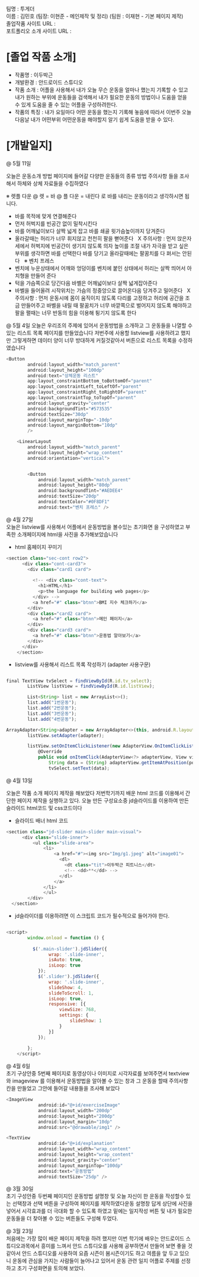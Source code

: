 팀명 : 투게더<br>
이름 : 김민호 (팀장: 이현준 - 메인제작 및 정리) (팀원 : 이재현 - 기본 페이지 제작)<br>
졸업작품 사이트 URL : <br>
포트폴리오 소개 사이트 URL :<br>

# [졸업 작품 소개]
- 작품명 : 이두박근
- 개발환경 : 안드로이드 스튜디오
- 작품 소개 : 어플을 사용해서 내가 오늘 무슨 운동을 얼마나 했는지 기록할 수 있고 내가 원하는 부위에 운동들을 검색해서 내가 필요한 운동의 방법이나 도움을 얻을 수 있게 도움을 줄 수 있는 어플을 구성하려한다.
- 작품의 특징 : 내가 요일마다 어떤 운동을 했는지 기록해 놓음에 따라서 이번주 오늘 다음날 내가 어떤부위 어떤운동을 해야할지 알기 쉽게 도움을 받을 수 있다.

# [개발일지]

@ 5월 11일

오늘은 운동소개 방법 페이지에 들어갈 다양한 운동들의 종류 방법 주의사항 들을 조사해서 하체와 상체 자료들을 수집하였다

※ 렛플 다운
@ 렛 = 바
@ 플 다운 = 내린다 로 바를 내리는 운동이라고 생각하시면 됩니다.
- 바를 목적에 맞게 연결해준다
- 먼저 허벅지를 빈공간 없이 밀착시킨다
- 바를 어깨넓이보다 살짝 넓게 잡고 바를 쇄골 윗가슴높이까지 당겨준다
- 올라갈때는 허리가 너무 휘지않고 천천히 팔을 뻗어준다
 
X 주의사항 : 먼저 앉은자세에서 허벅지에 빈공간이 생기지 않도록 의자 높이를 조절
내가 자극을 받고 싶은 부위를 생각하면 바를 선택한다
바를 당기고 올라갈때에는 팔꿈치를 다 펴서는 안된다
 
※ 벤치 프레스
 
- 벤치에 누운상태에서 어깨와 엉덩이를 벤치에 붙인 상태에서 허리는 살짝 띄어서 아치형을 만들어 준다
- 턱을 가슴쪽으로 당긴다음 바벨은 어깨넓이보다 살짝 넓게잡아준다
- 바벨을 들어올려 시작위치는 가슴의 정중앙으로 끌어온다음 당겨주고 밀어준다
 
X 주의사항 : 먼저 운동시에 몸이 움직이지 않도록 다리를 고정하고 허리에 공간을 조금 만들어주고
바벨을 내릴 때 팔꿈치가 너무 바깥쪽으로 벌어지지 않도록 해야하고
팔을 펼때는 너무 반동의 힘을 이용해 튕기지 않도록 한다


@ 5월 4일
오늘은 우리조의 주제에 있어서 운동방법을 소개하고 그 운동들을 나열할 수 있는 리스트 목록 페이지를 만들었습니다 저번주에 사용할 listview를 사용하려고 했지만 그렇게하면 데이터 양이 너무 방대하게 커질것같아서 버튼으로 리스트 목록을 수정하였습니다
~~~javascript
<Button
        android:layout_width="match_parent"
        android:layout_height="100dp"
        android:text="상체운동 리스트"
        app:layout_constraintBottom_toBottomOf="parent"
        app:layout_constraintLeft_toLeftOf="parent"
        app:layout_constraintRight_toRightOf="parent"
        app:layout_constraintTop_toTopOf="parent"
        android:layout_gravity="center"
        android:backgroundTint="#573535"
        android:textSize="30dp"
        android:layout_marginTop="-10dp"
        android:layout_marginBottom="10dp"
        />

    <LinearLayout
        android:layout_width="match_parent"
        android:layout_height="wrap_content"
        android:orientation="vertical">


        <Button
            android:layout_width="match_parent"
            android:layout_height="80dp"
            android:backgroundTint="#AEDEE4"
            android:textSize="20dp"
            android:textColor="#0F8DF1"
            android:text="벤치 프레스" />
~~~

@ 4월 27일 <br>
오늘은 listview를 사용해서 어플에서 운동방법을 볼수있는 초기화면 을 구성하였고 부족한 소개페이지에 html을 사진을 추가해보았습니다

- html 홈페이지 꾸미기

~~~javascript
<section class="sec-cont row2">
      <div class="cont-card3">
        <div class="card1 card">
          
          <!-- <div class="cont-text">
            <h1>HTML</h1>
            <p>the language for building web pages</p>
          </div> -->
          <a href="#" class="btnn">BMI 지수 체크하기</a>
        </div>
        <div class="card2 card">
          <a href="#" class="btnn">메인 페이지</a>
        </div>
        <div class="card3 card">
          <a href="#" class="btnn">운동법 알아보기</a>
        </div>
      </div>
    </section>
 ~~~
 - listview를 사용해서 리스트 목록 작성하기 (adapter 사용구문)
~~~javascript

final TextView tvSelect = findViewById(R.id.tv_select);
        ListView listView = findViewById(R.id.listView);

        List<String> list = new ArrayList<>();
        list.add("1번운동");
        list.add("2번운동");
        list.add("3번운동");
        list.add("4번운동");

ArrayAdapter<String>adapter = new ArrayAdapter<>(this, android.R.layout.simple_list_item_1, list);
        listView.setAdapter(adapter);

        listView.setOnItemClickListener(new AdapterView.OnItemClickListener() {
            @Override
            public void onItemClick(AdapterView<?> adapterView, View view, int position, long l) {
                String data = (String) adapterView.getItemAtPosition(position);
                tvSelect.setText(data);
~~~

@ 4월 13일 <br>

오늘은 작품 소개 페이지 제작을 해보았다 저번학기까지 배운 html 코드를 이용해서 간단한 페이지 제작을 실행하고 있다. 오늘 만든 구성요소중 jd슬라이드를 이용하여 만든 슬라이드 html코드 및 css코드이다

- 슬라이드 배너 html 코드
~~~javascript
<section class="jd-slider main-slider main-visual">
      <div class="slide-inner">
          <ul class="slide-area">
              <li>
                  <a href="#"><img src="Img/g1.jpeg" alt="image01">
                    <dl>
                      <dt class="tit">이두박근 피트니스</dt>
                      <!-- <dd>**</dd> -->
                    </dl>
                  </a>
              </li>
              </ul>
        </div>
  </section>
~~~
- jd슬라이더를 이용하려면 이 스크립트 코드가 필수적으로 들어가야 한다.
~~~javascript

<script>
        window.onload = function () {
          
          $('.main-slider').jdSlider({
                wrap: '.slide-inner',
                isAuto: true,
                isLoop: true
            });
            $('.slider').jdSlider({
                wrap: '.slide-inner',
                slideShow: 4,
                slideToScroll: 1,
                isLoop: true,
                responsive: [{
                    viewSize: 768,
                    settings: {
                        slideShow: 1
                    }
                }]
            });
            
        };
    </script>


~~~

@ 4월 6일 <br>
초기 구상안중 5번째 페이지로 동영상이나 이미지로 시각자료를 보여주면서 textview 와 imageview 를 이용해서 운동방법을 알아볼 수 있는 창과 그 운동을 할때 주의사항 칸을 만들었고 그안에 들어갈 내용들을 조사해 보았다 
~~~javascript
<ImageView
            android:id="@+id/exerciseImage"
            android:layout_width="200dp"
            android:layout_height="200dp"
            android:layout_margin="10dp"
            android:src="@drawable/img1" />

<TextView
            android:id="@+id/explanation"
            android:layout_width="wrap_content"
            android:layout_height="wrap_content"
            android:layout_gravity="center"
            android:layout_marginTop="100dp"
            android:text="운동방법"
            android:textSize="25dp" />
~~~
            


@ 3월 30일 <br>
초기 구성안중 두번째 페이지인 운동방법 설명창 및 오늘 자신이 한 운동을 작성할수 있는 선택창과 선택 버튼을 구성하여 페이지를 제작하였다운동 설명창 답게 상단에 사진을 넣어서 시각효과를 더 극대화 할 수 있도록 하였고 밑에는 일지작성 버튼 및 내가 필요한 운동들을 더 찾아볼 수 있는 버튼들도 구성해 두었다.

@ 3월 23일 <br>
처음에는 가장 많이 배운 페이지 제작을 하려 했지만 이번 학기에 배우는 안드로이드 스튜디오과목에서 흥미를 느껴서 안드 스튜디오를 사용해 공부하면서 만들어 보면 좋을 것 같아서 안드 스튜디오를 사용하여 요즘 시즌이 봄시즌이기도 하고 여름을 앞 두고 있으니 운동에 관심을 가지는 사람들이 늘어나고 있어서 운동 관련 일지 어플로 주제를 선정하고 초기 구성화면을 토의해 보았다.


